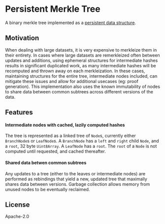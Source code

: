 # Persistent Merkle Tree

A binary merkle tree implemented as a [persistent data structure](https://en.wikipedia.org/wiki/Persistent_data_structure).

## Motivation

When dealing with large datasets, it is very expensive to merkleize them in their entirety. In cases where large datasets are remerkleized often between updates and additions, using ephemeral structures for intermediate hashes results in significant duplicated work, as many intermediate hashes will be recomputed and thrown away on each merkleization.  In these cases, maintaining structures for the entire tree, intermediate nodes included, can mitigate these issues and allow for additional usecases (eg: proof generation). This implementation also uses the known immutability of nodes to share data between common subtrees across different versions of the data.

## Features

#### Intermediate nodes with cached, lazily computed hashes

The tree is represented as a linked tree of `Node`s, currently either `BranchNode`s or `LeafNode`s.
A `BranchNode` has a `left` and `right` child `Node`, and a `root`, 32 byte `Uint8Array`.
A `LeafNode` has a `root`.
The `root` of a `Node` is not computed until requested, and cached thereafter.

#### Shared data betwen common subtrees

Any updates to a tree (either to the leaves or intermediate nodes) are performed as rebindings that yield a new, updated tree that maximally shares data between versions. Garbage collection allows memory from unused nodes to be eventually reclaimed.

## License

Apache-2.0
